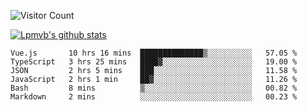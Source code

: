![Visitor Count](https://profile-counter.glitch.me/Lpmvb/count.svg)

[![Lpmvb's github stats](https://github-readme-stats.vercel.app/api?username=lpmvb&show_icons=true&title_color=fff&icon_color=79ff97&text_color=9f9f9f&bg_color=151515)](https://github.com/anuraghazra/github-readme-stats)

<!--
Here are some ideas to get you started:

- 🔭 I’m currently working on ...
- 🌱 I’m currently learning ...
- 👯 I’m looking to collaborate on ...
- 🤔 I’m looking for help with ...
- 💬 Ask me about ...
- 📫 How to reach me: ...
- 😄 Pronouns: ...
- ⚡ Fun fact: ...
-->

<!--START_SECTION:waka-->

```text
Vue.js       10 hrs 16 mins  ██████████████▒░░░░░░░░░░   57.05 %
TypeScript   3 hrs 25 mins   ████▓░░░░░░░░░░░░░░░░░░░░   19.00 %
JSON         2 hrs 5 mins    ███░░░░░░░░░░░░░░░░░░░░░░   11.58 %
JavaScript   2 hrs 1 min     ██▓░░░░░░░░░░░░░░░░░░░░░░   11.26 %
Bash         8 mins          ▒░░░░░░░░░░░░░░░░░░░░░░░░   00.82 %
Markdown     2 mins          ░░░░░░░░░░░░░░░░░░░░░░░░░   00.23 %
```

<!--END_SECTION:waka-->
